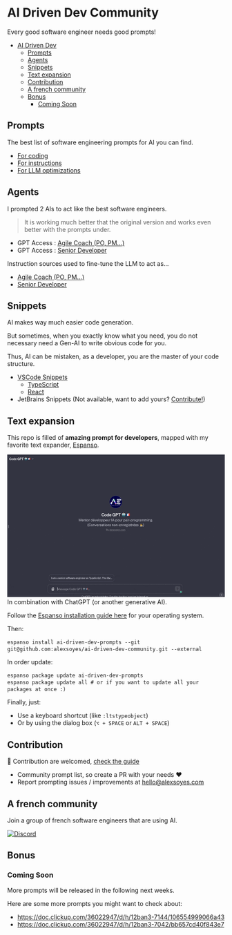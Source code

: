 # AI Driven Dev Community

Every good software engineer needs good prompts!

- [AI Driven Dev](#ai-driven-dev)
  - [Prompts](#prompts)
  - [Agents](#agents)
  - [Snippets](#snippets)
  - [Text expansion](#text-expansion)
  - [Contribution](#contribution)
  - [A french community](#a-french-community)
  - [Bonus](#bonus)
    - [Coming Soon](#coming-soon)

## Prompts

The best list of software engineering prompts for AI you can find.

- [For coding](./prompts/code.md)
- [For instructions](./prompts/instruct.md)
- [For LLM optimizations](./prompts//llm.md)

## Agents

I prompted 2 AIs to act like the best software engineers.

> It is working much better that the original version and works even better with the prompts under.

- GPT Access : [Agile Coach (PO, PM...)](https://chat.openai.com/g/g-S1wfMarvA-ai-programming-expert)
- GPT Access : [Senior Developer](https://chat.openai.com/g/g-KbmBiVnyq-agile-gpt)

Instruction sources used to fine-tune the LLM to act as...

- [Agile Coach (PO, PM...)](./agents/agile.md)
- [Senior Developer](./agents/mentor-developer.md)

## Snippets

AI makes way much easier code generation.

But sometimes, when you exactly know what you need, you do not necessary need a Gen-AI to write obvious code for you.

Thus, AI can be mistaken, as a developer, you are the master of your code structure.

- [VSCode Snippets](./vscode/)
  - [TypeScript](./vscode/typescript.json)
  - [React](./vscode/typescriptreact.json)
- JetBrains Snippets (Not available, want to add yours? [Contribute!](../CONTRIBUTING.md))

## Text expansion

This repo is filled of **amazing prompt for developers**, mapped with my favorite text expander, [Espanso](https://espanso.org).

![Text expander with AI](docs/images/espanso-code-gpt.gif)
In combination with ChatGPT (or another generative AI).

Follow the [Espanso installation guide here](https://espanso.org/install/) for your operating system.

Then:

```shell
espanso install ai-driven-dev-prompts --git git@github.com:alexsoyes/ai-driven-dev-community.git --external
```

In order update:

```shell
espanso package update ai-driven-dev-prompts
espanso package update all # or if you want to update all your packages at once :)
```

Finally, just:

- Use a keyboard shortcut (like `:ltstypeobject`)
- Or by using the dialog box (`⌥ + SPACE` or `ALT + SPACE`)
  


## Contribution

🚀 Contribution are welcomed, [check the guide](./contributing.md)

- Community prompt list, so create a PR with your needs ❤️
- Report prompting issues / improvements at [hello@alexsoyes.com](mailto:hello@alexsoyes.com)

## A french community

Join a group of french software engineers that are using AI.

[![Discord](https://img.shields.io/badge/Discord-7289DA?style=for-the-badge&logo=discord&logoColor=white)](https://discord.gg/mcNwacZCvC)

## Bonus

### Coming Soon

More prompts will be released in the following next weeks.

Here are some more prompts you might want to check about:

- <https://doc.clickup.com/36022947/d/h/12ban3-7144/106554999066a43>
- <https://doc.clickup.com/36022947/d/h/12ban3-7042/bb657cd40f843e7>
